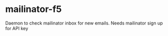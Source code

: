 mailinator-f5
=============

Daemon to check mailinator inbox for new emails. Needs mailinator sign up for API key
